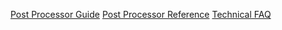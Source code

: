 [Post Processor Guide](https://cam.autodesk.com/posts/posts/guides/Post%20Processor%20Training%20Guide.pdf)
[Post Processor Reference](https://cam.autodesk.com/posts/reference/)
[Technical FAQ](https://forums.autodesk.com/t5/hsm-post-processor-forum/technical-faq/td-p/7473258)
